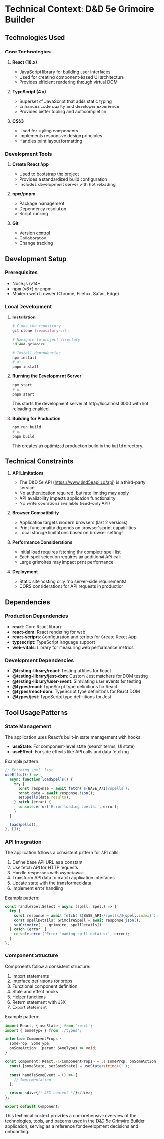 # Technical Context: D&D 5e Grimoire Builder

## Technologies Used

### Core Technologies

1. **React (18.x)**

   - JavaScript library for building user interfaces
   - Used for creating component-based UI architecture
   - Provides efficient rendering through virtual DOM

2. **TypeScript (4.x)**

   - Superset of JavaScript that adds static typing
   - Enhances code quality and developer experience
   - Provides better tooling and autocompletion

3. **CSS3**
   - Used for styling components
   - Implements responsive design principles
   - Handles print layout formatting

### Development Tools

1. **Create React App**

   - Used to bootstrap the project
   - Provides a standardized build configuration
   - Includes development server with hot reloading

2. **npm/pnpm**

   - Package management
   - Dependency resolution
   - Script running

3. **Git**
   - Version control
   - Collaboration
   - Change tracking

## Development Setup

### Prerequisites

- Node.js (v14+)
- npm (v6+) or pnpm
- Modern web browser (Chrome, Firefox, Safari, Edge)

### Local Development

1. **Installation**

   ```bash
   # Clone the repository
   git clone [repository-url]

   # Navigate to project directory
   cd dnd-grimoire

   # Install dependencies
   npm install
   # or
   pnpm install
   ```

2. **Running the Development Server**

   ```bash
   npm start
   # or
   pnpm start
   ```

   This starts the development server at http://localhost:3000 with hot reloading enabled.

3. **Building for Production**
   ```bash
   npm run build
   # or
   pnpm build
   ```
   This creates an optimized production build in the `build` directory.

## Technical Constraints

1. **API Limitations**

   - The D&D 5e API (https://www.dnd5eapi.co/api) is a third-party service
   - No authentication required, but rate limiting may apply
   - API availability impacts application functionality
   - No write operations available (read-only API)

2. **Browser Compatibility**

   - Application targets modern browsers (last 2 versions)
   - Print functionality depends on browser's print capabilities
   - Local storage limitations based on browser settings

3. **Performance Considerations**

   - Initial load requires fetching the complete spell list
   - Each spell selection requires an additional API call
   - Large grimoires may impact print performance

4. **Deployment**
   - Static site hosting only (no server-side requirements)
   - CORS considerations for API requests in production

## Dependencies

### Production Dependencies

- **react**: Core React library
- **react-dom**: React rendering for web
- **react-scripts**: Configuration and scripts for Create React App
- **typescript**: TypeScript language support
- **web-vitals**: Library for measuring web performance metrics

### Development Dependencies

- **@testing-library/react**: Testing utilities for React
- **@testing-library/jest-dom**: Custom Jest matchers for DOM testing
- **@testing-library/user-event**: Simulating user events for testing
- **@types/react**: TypeScript type definitions for React
- **@types/react-dom**: TypeScript type definitions for React DOM
- **@types/jest**: TypeScript type definitions for Jest

## Tool Usage Patterns

### State Management

The application uses React's built-in state management with hooks:

- **useState**: For component-level state (search terms, UI state)
- **useEffect**: For side effects like API calls and data fetching

Example pattern:

```typescript
// Fetching spell list
useEffect(() => {
  async function loadSpells() {
    try {
      const response = await fetch(`${BASE_API}/spells`);
      const data = await response.json();
      setSpells(data.results);
    } catch (error) {
      console.error('Error loading spells:', error);
    }
  }

  loadSpells();
}, []);
```

### API Integration

The application follows a consistent pattern for API calls:

1. Define base API URL as a constant
2. Use fetch API for HTTP requests
3. Handle responses with async/await
4. Transform API data to match application interfaces
5. Update state with the transformed data
6. Implement error handling

Example pattern:

```typescript
const handleSpellSelect = async (spell: Spell) => {
  try {
    const response = await fetch(`${BASE_API}/spells/${spell.index}`);
    const spellDetails: GrimoireSpell = await response.json();
    setGrimoire([...grimoire, spellDetails]);
  } catch (error) {
    console.error('Error loading spell details:', error);
  }
};
```

### Component Structure

Components follow a consistent structure:

1. Import statements
2. Interface definitions for props
3. Functional component definition
4. State and effect hooks
5. Helper functions
6. Return statement with JSX
7. Export statement

Example pattern:

```typescript
import React, { useState } from 'react';
import { SomeType } from './types';

interface ComponentProps {
  someProp: SomeType;
  onSomeAction: (param: SomeType) => void;
}

const Component: React.FC<ComponentProps> = ({ someProp, onSomeAction }) => {
  const [someState, setSomeState] = useState<string>('');

  const handleSomeEvent = () => {
    // Implementation
  };

  return <div>{/* JSX content */}</div>;
};

export default Component;
```

This technical context provides a comprehensive overview of the technologies, tools, and patterns used in the D&D 5e Grimoire Builder application, serving as a reference for development decisions and onboarding.
